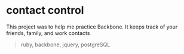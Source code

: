 contact control
===========
This project was to help me practice Backbone.
It keeps track of your friends, family, and work contacts

> ruby, backbone, jquery, postgreSQL
